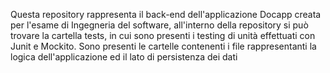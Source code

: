 Questa repository rappresenta il back-end dell'applicazione Docapp creata per l'esame di Ingegneria del software, all'interno
della repository si può trovare la cartella tests, in cui sono presenti i testing di unità effettuati con Junit e Mockito. Sono presenti le cartelle
contenenti i file rappresentanti la logica dell'applicazione ed il lato di persistenza dei dati
